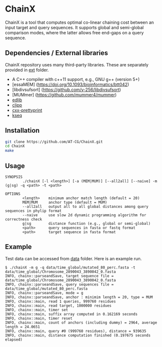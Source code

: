 # ChainX

ChainX is a tool that computes optimal co-linear chaining cost between an input target and query sequences. It supports global and semi-global comparison modes, where the latter allows free end-gaps on a query sequence. 

## Dependencies / External libraries
ChainX repository uses many third-party libraries. These are separately provided in [ext](ext) folder. 

- A C++ compiler with c++11 support, e.g., GNU g++ (version 5+)
- [essaMEM] (https://doi.org/10.1093/bioinformatics/btt042)
- [libdivsufsort] (https://github.com/y-256/libdivsufsort)
- [MUMmer] (https://github.com/mummer4/mummer)
- [edlib](https://github.com/Martinsos/edlib)
- [clipp](https://github.com/muellan/clipp)
- [cxx-prettyprint](https://github.com/louisdx/cxx-prettyprint)
- [kseq](https://github.com/lh3/seqtk)

## Installation
```sh
git clone https://github.com/AT-CG/ChainX.git
cd ChainX
make
```

## Usage
```
SYNOPSIS
        ./chainX [-l <length>] [-a (MEM|MUM)] [--all2all] [--naive] -m (g|sg) -q <path> -t <path>

OPTIONS
        <length>    minimum anchor match length (default = 20)
        MEM|MUM     anchor type (default = MUM)
        --all2all   output all to all global distances among query sequences in phylip format
        --naive     use slow 2d dynamic programming algorithm for correctness check
        g|sg        distance function (e.g., global or semi-global)
        <path>      query sequences in fasta or fastq format
        <path>      target sequence in fasta format
```

## Example
Test data can be accessed from [data](data) folder. Here is an example run.

```
$ ./chainX -m g -q data/time_global/mutated_80_perc.fasta -t data/time_global/Chromosome_2890043_3890042_0.fasta
INFO, chainx::parseandSave, target sequence file = data/time_global/Chromosome_2890043_3890042_0.fasta
INFO, chainx::parseandSave, query sequences file = data/time_global/mutated_80_perc.fasta
INFO, chainx::parseandSave, mode = g
INFO, chainx::parseandSave, anchor : minimim length = 20, type = MUM
INFO, chainx::main, read 1 queries, 999760 residues
INFO, chainx::main, read target, 1000000 residues
INFO, chainx::main, timer set
INFO, chainx::main, suffix array computed in 0.162169 seconds
INFO, chainx::main, timer reset
INFO, chainx::main, count of anchors (including dummy) = 2964, average length = 24.0651
INFO, chainx::main, query #0 (999760 residues), distance = 939635
INFO, chainx::main, distance computation finished (0.197675 seconds elapsed)
```
